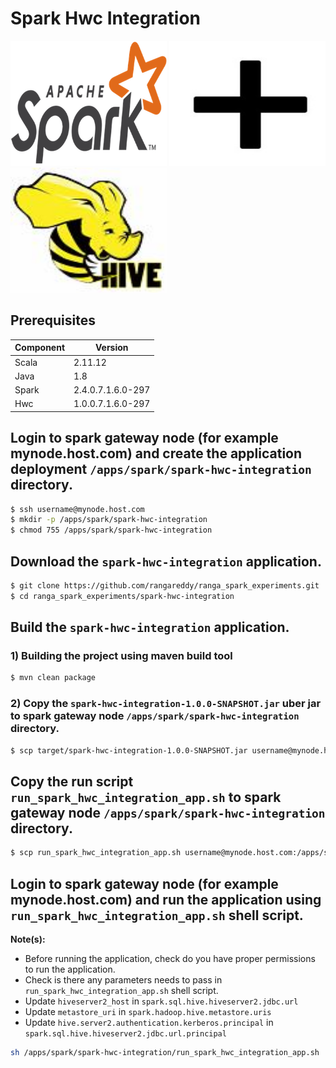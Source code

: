 # Spark Hwc Integration

<div>
        <img src="https://github.com/rangareddy/ranga-logos/blob/main/frameworks/spark/spark_logo.png?raw=true" height="200" width="250"/>
        <img src="https://github.com/rangareddy/ranga-logos/blob/main/others/plus_logo.png?raw=true" height="200" width="250"/>
        <img src="https://github.com/rangareddy/ranga-logos/blob/main/dbs/warehouse/hive/hive_logo.jpg?raw=true" height="200" width="250"/>
</div>


## Prerequisites

|Component|Version|
|---------|-------|
|Scala|2.11.12|
|Java|1.8|
|Spark|2.4.0.7.1.6.0-297|
|Hwc|1.0.0.7.1.6.0-297|




## Login to spark gateway node (for example mynode.host.com) and create the application deployment `/apps/spark/spark-hwc-integration` directory.

```sh
$ ssh username@mynode.host.com
$ mkdir -p /apps/spark/spark-hwc-integration
$ chmod 755 /apps/spark/spark-hwc-integration
```

## Download the `spark-hwc-integration` application.

```sh
$ git clone https://github.com/rangareddy/ranga_spark_experiments.git
$ cd ranga_spark_experiments/spark-hwc-integration
```

## Build the `spark-hwc-integration` application.

### 1) Building the project using maven build tool

```sh
$ mvn clean package
```

### 2) Copy the `spark-hwc-integration-1.0.0-SNAPSHOT.jar` uber jar to spark gateway node `/apps/spark/spark-hwc-integration` directory.

```sh
$ scp target/spark-hwc-integration-1.0.0-SNAPSHOT.jar username@mynode.host.com:/apps/spark/spark-hwc-integration
```


## Copy the run script `run_spark_hwc_integration_app.sh` to spark gateway node `/apps/spark/spark-hwc-integration` directory.

```sh
$ scp run_spark_hwc_integration_app.sh username@mynode.host.com:/apps/spark/spark-hwc-integration
```

## Login to spark gateway node (for example mynode.host.com) and run the application using `run_spark_hwc_integration_app.sh` shell script.

**Note(s):**
* Before running the application, check do you have proper permissions to run the application.
* Check is there any parameters needs to pass in `run_spark_hwc_integration_app.sh` shell script.
* Update `hiveserver2_host` in `spark.sql.hive.hiveserver2.jdbc.url`
* Update `metastore_uri` in `spark.hadoop.hive.metastore.uris`
* Update `hive.server2.authentication.kerberos.principal` in `spark.sql.hive.hiveserver2.jdbc.url.principal`

```sh
sh /apps/spark/spark-hwc-integration/run_spark_hwc_integration_app.sh
```